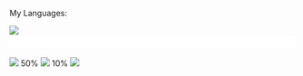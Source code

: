 

My Languages:

<img src="https://img.shields.io/badge/JavaScript-F7DF1E?style=for-the-badge&logo=javascript&logoColor=black"> <img src="eightypercent.svg" alt="progress bar">

<img src="https://img.shields.io/badge/Python-FFD43B?style=for-the-badge&logo=python&logoColor=darkgreen">
50%

<img src="https://img.shields.io/badge/Rust-000000?style=for-the-badge&logo=rust&logoColor=white">
10%

<a href="dev.to/carlyraejepsenstan">
<img src="https://img.shields.io/badge/dev.to-0A0A0A?style=for-the-badge&logo=devdotto&logoColor=white"></a>



<!--
**CarlyRaeJepsenStan/carlyraejepsenstan** is a ✨ _special_ ✨ repository because its `README.md` (this file) appears on your GitHub profile.

Here are some ideas to get you started:

- 🔭 I’m currently working on ...
- 🌱 I’m currently learning ...
- 👯 I’m looking to collaborate on ...
- 🤔 I’m looking for help with ...
- 💬 Ask me about ...
- 📫 How to reach me: ...
- 😄 Pronouns: ...
- ⚡ Fun fact: ...
-->
